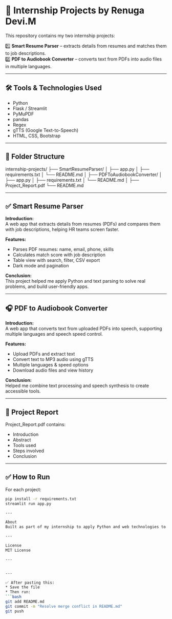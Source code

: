 # 📌 Internship Projects by Renuga Devi.M

This repository contains my two internship projects:

1️⃣ **Smart Resume Parser** – extracts details from resumes and matches them to job descriptions.  
2️⃣ **PDF to Audiobook Converter** – converts text from PDFs into audio files in multiple languages.

---

## 🛠 **Tools & Technologies Used**
- Python
- Flask / Streamlit
- PyMuPDF
- pandas
- Regex
- gTTS (Google Text-to-Speech)
- HTML, CSS, Bootstrap

---

## 📂 **Folder Structure**
internship-projects/
├── SmartResumeParser/
│ ├── app.py
│ ├── requirements.txt
│ └── README.md
│
├── PDFToAudiobookConverter/
│ ├── app.py
│ ├── requirements.txt
│ └── README.md
│
├── Project_Report.pdf
└── README.md


---

## ✅ **Smart Resume Parser**
**Introduction:**  
A web app that extracts details from resumes (PDFs) and compares them with job descriptions, helping HR teams screen faster.

**Features:**
- Parses PDF resumes: name, email, phone, skills
- Calculates match score with job description
- Table view with search, filter, CSV export
- Dark mode and pagination

**Conclusion:**  
This project helped me apply Python and text parsing to solve real problems, and build user-friendly apps.

---

## 🎧 **PDF to Audiobook Converter**
**Introduction:**  
A web app that converts text from uploaded PDFs into speech, supporting multiple languages and speech speed control.

**Features:**
- Upload PDFs and extract text
- Convert text to MP3 audio using gTTS
- Multiple languages & speed options
- Download audio files and view history

**Conclusion:**  
Helped me combine text processing and speech synthesis to create accessible tools.

---

## 📄 **Project Report**
Project_Report.pdf contains:
- Introduction
- Abstract
- Tools used
- Steps involved
- Conclusion

---

## ✅ **How to Run**

For each project:
```bash
pip install -r requirements.txt
streamlit run app.py

---

About
Built as part of my internship to apply Python and web technologies to real-world problems.

---

License
MIT License

---


---

✅ After pasting this:
* Save the file  
* Then run:
```bash
git add README.md
git commit -m "Resolve merge conflict in README.md"
git push


